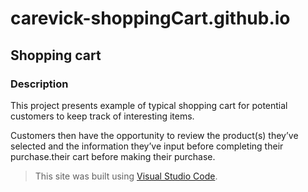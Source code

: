 # carevick-shoppingCart.github.io

## Shopping cart

### Description
This project presents example of typical shopping cart for potential customers to keep track of interesting items. 

Customers then have the opportunity to review the product(s) they’ve selected and the information they’ve input before completing their purchase.their cart before making their purchase.

> This site was built using [Visual Studio Code](https://code.visualstudio.com/). 

